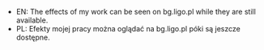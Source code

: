 - EN:
The effects of my work can be seen on bg.ligo.pl while they are still available.
- PL:
Efekty mojej pracy można oglądać na bg.ligo.pl póki są jeszcze dostępne.
